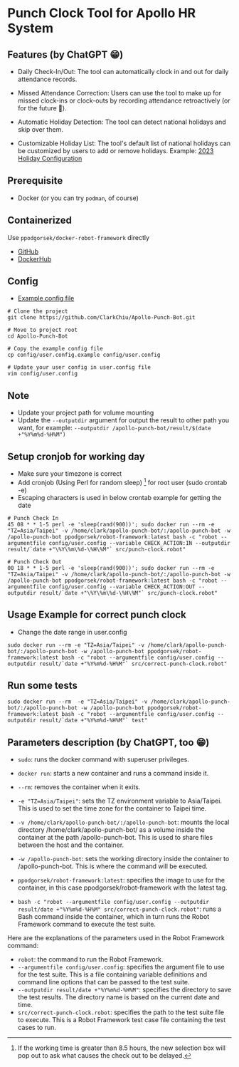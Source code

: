 # Punch Clock Tool for Apollo HR System

## Features (by ChatGPT 😁)

- Daily Check-In/Out: The tool can automatically clock in and out for daily attendance records.

- Missed Attendance Correction: Users can use the tool to make up for missed clock-ins or clock-outs by recording attendance retroactively (or for the future 🤨).

- Automatic Holiday Detection: The tool can detect national holidays and skip over them.

- Customizable Holiday List: The tool's default list of national holidays can be customized by users to add or remove holidays. Example: [2023 Holiday Configuration](./config/holidays/2023.txt)

## Prerequisite

- Docker (or you can try `podman`, of course)

## Containerized

Use `ppodgorsek/docker-robot-framework` directly

- [GitHub](https://github.com/ppodgorsek/docker-robot-framework)
- [DockerHub](https://hub.docker.com/r/ppodgorsek/robot-framework)

## Config

- [Example config file](./config/user.config.example)

```shell
# Clone the project
git clone https://github.com/ClarkChiu/Apollo-Punch-Bot.git

# Move to project root
cd Apollo-Punch-Bot

# Copy the example config file
cp config/user.config.example config/user.config

# Update your user config in user.config file
vim config/user.config
```

## Note

- Update your project path for volume mounting
- Update the `--outputdir` argument for output the result to other path you want, for example: `--outputdir /apollo-punch-bot/result/$(date +"%Y%m%d-%H%M")`

## Setup cronjob for working day

- Make sure your timezone is correct
- Add cronjob (Using Perl for random sleep) [^1] for root user (sudo crontab -e)
- Escaping characters is used in below crontab example for getting the date

```shell
# Punch Check In
45 08 * * 1-5 perl -e 'sleep(rand(900))'; sudo docker run --rm -e "TZ=Asia/Taipei" -v /home/clark/apollo-punch-bot/:/apollo-punch-bot -w /apollo-punch-bot ppodgorsek/robot-framework:latest bash -c "robot --argumentfile config/user.config --variable CHECK_ACTION:IN --outputdir result/`date +"\%Y\%m\%d-\%H\%M"` src/punch-clock.robot"

# Punch Check Out
00 18 * * 1-5 perl -e 'sleep(rand(900))'; sudo docker run --rm -e "TZ=Asia/Taipei" -v /home/clark/apollo-punch-bot/:/apollo-punch-bot -w /apollo-punch-bot ppodgorsek/robot-framework:latest bash -c "robot --argumentfile config/user.config --variable CHECK_ACTION:OUT --outputdir result/`date +"\%Y\%m\%d-\%H\%M"` src/punch-clock.robot"
```

## Usage Example for correct punch clock

- Change the date range in user.config

```shell
sudo docker run --rm -e "TZ=Asia/Taipei" -v /home/clark/apollo-punch-bot/:/apollo-punch-bot -w /apollo-punch-bot ppodgorsek/robot-framework:latest bash -c "robot --argumentfile config/user.config --outputdir result/`date +"%Y%m%d-%H%M"` src/correct-punch-clock.robot"
```

## Run some tests

```shell
sudo docker run --rm  -e "TZ=Asia/Taipei" -v /home/clark/apollo-punch-bot/:/apollo-punch-bot -w /apollo-punch-bot ppodgorsek/robot-framework:latest bash -c "robot --argumentfile config/user.config --outputdir result/`date +"%Y%m%d-%H%M"` test"
```

## Parameters description (by ChatGPT, too 😁)

- `sudo`: runs the docker command with superuser privileges.
- `docker run`: starts a new container and runs a command inside it.
- `--rm`: removes the container when it exits.
- `-e "TZ=Asia/Taipei"`: sets the TZ environment variable to Asia/Taipei. This is used to set the time zone for the container to Taipei time.
- `-v /home/clark/apollo-punch-bot/:/apollo-punch-bot`: mounts the local directory /home/clark/apollo-punch-bot/ as a volume inside the container at the path /apollo-punch-bot. This is used to share files between the host and the container.
- `-w /apollo-punch-bot`: sets the working directory inside the container to /apollo-punch-bot. This is where the command will be executed.
- `ppodgorsek/robot-framework:latest`: specifies the image to use for the container, in this case ppodgorsek/robot-framework with the latest tag.

- `bash -c "robot --argumentfile config/user.config --outputdir result/date +"%Y%m%d-%H%M" src/correct-punch-clock.robot"`: runs a Bash command inside the container, which in turn runs the Robot Framework command to execute the test suite.

Here are the explanations of the parameters used in the Robot Framework command:

- `robot`: the command to run the Robot Framework.
- `--argumentfile config/user.config`: specifies the argument file to use for the test suite. This is a file containing variable definitions and command line options that can be passed to the test suite.
- `--outputdir result/date +"%Y%m%d-%H%M"`: specifies the directory to save the test results. The directory name is based on the current date and time.
- `src/correct-punch-clock.robot`: specifies the path to the test suite file to execute. This is a Robot Framework test case file containing the test cases to run.

[^1]: If the working time is greater than 8.5 hours, the new selection box will pop out to ask what causes the check out to be delayed.
